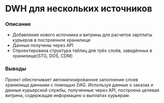 # DWH для нескольких источников

### Описание
- Добавление нового источника и витрины для расчетов зарплаты курьеров в построенное хранилище
- Данные получены через API
- Спроектирована структура таблиц для трёх слоёв, заведённых в хранилище(STG, DDS, CDM)

### Выводы
Проект обеспечивает автоматизированное заполнение слоев хранилища данными с помощью DAG. Используя данные о заказах и данные курьерской службы, полученные через API, построена целевая витрина, содержащая информацию о выплатах курьерам.
